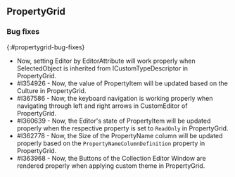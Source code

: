 ## PropertyGrid

### Bug fixes
{:#propertygrid-bug-fixes}

* Now, setting Editor by EditorAttribute will work properly when SelectedObject is inherited from ICustomTypeDescriptor in PropertyGrid. 
* \#I354926 - Now, the value of PropertyItem will be updated based on the Culture in PropertyGrid.
* \#I367586 - Now, the keyboard navigation is working properly when navigating through left and right arrows in CustomEditor of PropertyGrid.
* \#I360639 - Now, the Editor's state of PropertyItem will be updated properly when the respective property is set to `ReadOnly` in PropertyGrid.
* \#I362778 - Now, the Size of the PropertyName column will be updated properly based on the `PropertyNameColumnDefinition` property in PropertyGrid.
* \#I363968 - Now, the Buttons of the Collection Editor Window are rendered properly when applying custom theme in PropertyGrid.